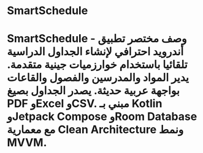 # SmartSchedule
# SmartSchedule - وصف مختصر  تطبيق أندرويد احترافي لإنشاء الجداول الدراسية تلقائيا باستخدام خوارزميات جينية متقدمة. يدير المواد والمدرسين والفصول والقاعات بواجهة عربية حديثة. يصدر الجداول بصيغ PDF وExcel وCSV. مبني بـ Kotlin وJetpack Compose وRoom Database مع معمارية Clean Architecture ونمط MVVM.
